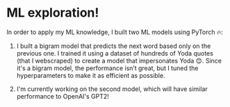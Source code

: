 # ML exploration!

In order to apply my ML knowledge, I built two ML models using PyTorch 🔥:

1. I built a bigram model that predicts the next word based only on the previous one. I trained it using a dataset of hundreds of Yoda quotes (that I webscraped) to create a model that impersonates Yoda 😊. Since it's a bigram model, the performance isn’t great, but I tuned the hyperparameters to make it as efficient as possible.

2. I'm currently working on the second model, which will have similar performance to OpenAI's GPT2!

